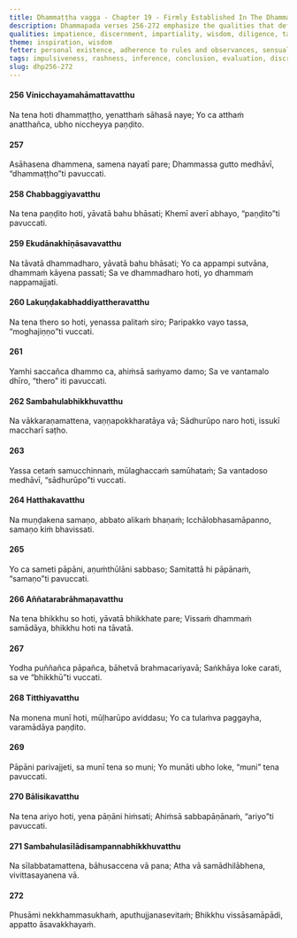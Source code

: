 ```yaml
---
title: Dhammaṭṭha vagga - Chapter 19 - Firmly Established In The Dhamma
description: Dhammapada verses 256-272 emphasize the qualities that define true wisdom, nobility, and spiritual attainment. These verses critique superficial markers such as age, outward appearance, or rituals. The chapter underscores the importance of avoiding harm, evaluating actions with discernment, and not resting content until there is the complete elimination of mental defilements.
qualities: impatience, discernment, impartiality, wisdom, diligence, tame, non-harm, truth, jealousy, stinginess, hypocrisy, wisdom, loving-kindness, craving, complete comprehension, rousing of energy
theme: inspiration, wisdom
fetter: personal existence, adherence to rules and observances, sensual desire, ill will, conceit, ignorance
tags: impulsiveness, rashness, inference, conclusion, evaluation, discrimination, benefit, harm, wise, Dhamma, impartial, discernment, peace, animosity, fear, negligence, elder, vain, non-violence, restraint, discipline, defilements, elder, envy, miserliness, deceit, ill will, renunciant, longing, desire, greed, injury, harm, merit, demerit, wisdom, understanding, delusion, confusion, rules and observances, mental composure, taints, dhp
slug: dhp256-272
---
```


#### 256 Vinicchayamahāmattavatthu

Na tena hoti dhammaṭṭho,
yenatthaṁ sāhasā naye;
Yo ca atthaṁ anatthañca,
ubho niccheyya paṇḍito.

#### 257

Asāhasena dhammena,
samena nayatī pare;
Dhammassa gutto medhāvī,
“dhammaṭṭho”ti pavuccati.

#### 258 Chabbaggiyavatthu

Na tena paṇḍito hoti,
yāvatā bahu bhāsati;
Khemī averī abhayo,
“paṇḍito”ti pavuccati.

#### 259 Ekudānakhīṇāsavavatthu

Na tāvatā dhammadharo,
yāvatā bahu bhāsati;
Yo ca appampi sutvāna,
dhammaṁ kāyena passati;
Sa ve dhammadharo hoti,
yo dhammaṁ nappamajjati.

#### 260 Lakuṇḍakabhaddiyattheravatthu

Na tena thero so hoti,
yenassa palitaṁ siro;
Paripakko vayo tassa,
“moghajiṇṇo”ti vuccati.

#### 261

Yamhi saccañca dhammo ca,
ahiṁsā saṁyamo damo;
Sa ve vantamalo dhīro,
“thero” iti pavuccati.

#### 262 Sambahulabhikkhuvatthu

Na vākkaraṇamattena,
vaṇṇapokkharatāya vā;
Sādhurūpo naro hoti,
issukī maccharī saṭho.

#### 263

Yassa cetaṁ samucchinnaṁ,
mūlaghaccaṁ samūhataṁ;
Sa vantadoso medhāvī,
“sādhurūpo”ti vuccati.

#### 264 Hatthakavatthu

Na muṇḍakena samaṇo,
abbato alikaṁ bhaṇaṁ;
Icchālobhasamāpanno,
samaṇo kiṁ bhavissati.

#### 265

Yo ca sameti pāpāni,
aṇuṁthūlāni sabbaso;
Samitattā hi pāpānaṁ,
“samaṇo”ti pavuccati.

#### 266 Aññatarabrāhmaṇavatthu

Na tena bhikkhu so hoti,
yāvatā bhikkhate pare;
Vissaṁ dhammaṁ samādāya,
bhikkhu hoti na tāvatā.

#### 267

Yodha puññañca pāpañca,
bāhetvā brahmacariyavā;
Saṅkhāya loke carati,
sa ve “bhikkhū”ti vuccati.

#### 268 Titthiyavatthu

Na monena munī hoti,
mūḷharūpo aviddasu;
Yo ca tulaṁva paggayha,
varamādāya paṇḍito.

#### 269

Pāpāni parivajjeti,
sa munī tena so muni;
Yo munāti ubho loke,
“muni” tena pavuccati.

#### 270 Bālisikavatthu

Na tena ariyo hoti,
yena pāṇāni hiṁsati;
Ahiṁsā sabbapāṇānaṁ,
“ariyo”ti pavuccati.

#### 271 Sambahulasīlādisampannabhikkhuvatthu

Na sīlabbatamattena,
bāhusaccena vā pana;
Atha vā samādhilābhena,
vivittasayanena vā.

#### 272

Phusāmi nekkhammasukhaṁ,
aputhujjanasevitaṁ;
Bhikkhu vissāsamāpādi,
appatto āsavakkhayaṁ.
